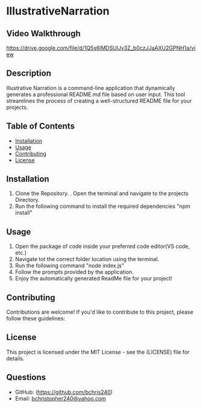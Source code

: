 # IllustrativeNarration
## Video Walkthrough
https://drive.google.com/file/d/1Q5s6lMDSUlJv3Z_b0czJJaAXU2GPNH1a/view

## Description
Illustrative Narration is a command-line application that dynamically generates a professional README.md file based on user input. This tool streamlines the process of creating a well-structured README file for your projects.

## Table of Contents
- [Installation](#installation)
- [Usage](#usage)
- [Contributing](#contributing)
- [License](#license)

## Installation
1. Clone the Repository. 
. Open the terminal and navigate to the projects Directory. 
3. Run the following command to install the required dependencies "npm install"

## Usage
1. Open the package of code inside your preferred code editor(VS code, etc.) 
2. Navigate tot the correct folder location using the terminal. 
3. Run the following command "node index.js" 
4. Follow the prompts provided by the application. 
5. Enjoy the automatically generated ReadMe file for your project!

## Contributing
Contributions are welcome! If you'd like to contribute to this project, please follow these guidelines:

## License
This project is licensed under the MIT License - see the (LICENSE) file for details.

## Questions
- GitHub: (https://github.com/bchris240)
- Email: bchristopher240@yahoo.com
